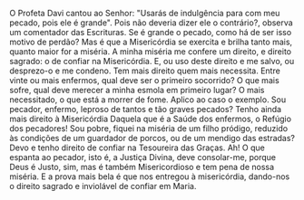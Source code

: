O Profeta Davi cantou ao Senhor: "Usarás de indulgência para com meu pecado, pois ele é grande". Pois não deveria dizer ele o contrário?, observa um comentador das Escrituras. Se é grande o pecado, como há de ser isso motivo de perdão? Mas é que a Misericórdia se exercita e brilha tanto mais, quanto maior for a miséria. A minha miséria me confere um direito, e direito sagrado: o de confiar na Misericórdia. E, ou uso deste direito e me salvo, ou desprezo-o e me condeno. Tem mais direito quem mais necessita. Entre vinte ou mais enfermos, qual deve ser o primeiro socorrido? O que mais sofre, qual deve merecer a minha esmola em primeiro lugar? O mais necessitado, o que está a morrer de fome. Aplico ao caso o exemplo. Sou pecador, enfermo, leproso de tantos e tão graves pecados? Tenho ainda mais direito à Misericórdia Daquela que é a Saúde dos enfermos, o Refúgio dos pecadores! Sou pobre, fiquei na miséria de um filho pródigo, reduzido às condições de um guardador de porcos, ou de um mendigo das estradas? Devo e tenho direito de confiar na Tesoureira das Graças. Ah! O que espanta ao pecador, isto é, a Justiça Divina, deve consolar-me, porque Deus é Justo, sim, mas é também Misericordioso e tem pena de nossa miséria. E a prova mais bela é que nos entregou à misericórdia, dando-nos o direito sagrado e inviolável de confiar em Maria.